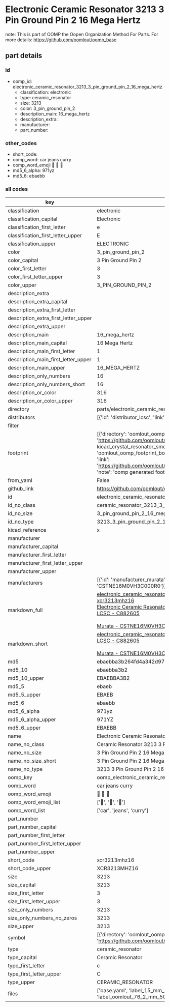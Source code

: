 # Electronic Ceramic Resonator 3213 3 Pin Ground Pin 2 16 Mega Hertz  

note: This is part of OOMP the Oopen Organization Method For Parts. For more details: https://github.com/oomlout/oomp_base

##  part details





### id
* oomp_id: electronic_ceramic_resonator_3213_3_pin_ground_pin_2_16_mega_hertz
  * classification: electronic
  * type: ceramic_resonator
  * size: 3213
  * color: 3_pin_ground_pin_2
  * description_main: 16_mega_hertz
  * description_extra: 
  * manufacturer: 
  * part_number: 

### other_codes
* short_code: 
* oomp_word: car jeans curry
* oomp_word_emoji :car: :jeans: :curry:
* md5_6_alpha: 971yz
* md5_6: ebaebb

### all codes 
| key | value |  
| --- | --- |  
| classification | electronic |  
| classification_capital | Electronic |  
| classification_first_letter | e |  
| classification_first_letter_upper | E |  
| classification_upper | ELECTRONIC |  
| color | 3_pin_ground_pin_2 |  
| color_capital | 3 Pin Ground Pin 2 |  
| color_first_letter | 3 |  
| color_first_letter_upper | 3 |  
| color_upper | 3_PIN_GROUND_PIN_2 |  
| description_extra |  |  
| description_extra_capital |  |  
| description_extra_first_letter |  |  
| description_extra_first_letter_upper |  |  
| description_extra_upper |  |  
| description_main | 16_mega_hertz |  
| description_main_capital | 16 Mega Hertz |  
| description_main_first_letter | 1 |  
| description_main_first_letter_upper | 1 |  
| description_main_upper | 16_MEGA_HERTZ |  
| description_only_numbers | 16 |  
| description_only_numbers_short | 16 |  
| description_or_color | 316 |  
| description_or_color_upper | 316 |  
| directory | parts/electronic_ceramic_resonator_3213_3_pin_ground_pin_2_16_mega_hertz |  
| distributors | [{'id': 'distributor_lcsc', 'link': 'https://lcsc.com/product-detail/C882605.html', 'name': 'LCSC', 'part_number': 'C882605'}] |  
| filter |  |  
| footprint | [{'directory': 'oomlout_oomp_footprint_bot/footprints/kicad_crystal_resonator_smd_murata_cstxexxv_3pin_3_0x1_1mm//working/working.kicad_mod', 'index': 0, 'link': 'https://github.com/oomlout/oomlout_oomp_footprint_bot/tree/main/foootprntss/kicad_crystal_resonator_smd_murata_cstxexxv_3pin_3_0x1_1mm', 'note': 'source footprint kicad_crystal_resonator_smd_murata_cstxexxv_3pin_3_0x1_1mm', 'oomp_key': 'oomp_kicad_crystal_resonator_smd_murata_cstxexxv_3pin_3_0x1_1mm'}, {'directory': 'oomlout_oomp_footprint_bot/footprints/oomlout_oomlout_oomp_part_footprints_xcr3213mhz16_electronic_ceramic_resonator_3213_3_pin_ground_pin_2_16_mega_hertz//working/working.kicad_mod', 'index': 1, 'link': 'https://github.com/oomlout/oomlout_oomp_footprint_bot/tree/main/foootprntss/oomlout_oomlout_oomp_part_footprints_xcr3213mhz16_electronic_ceramic_resonator_3213_3_pin_ground_pin_2_16_mega_hertz', 'note': 'oomp generated footprint', 'oomp_key': 'oomp_oomlout_oomlout_oomp_part_footprints_xcr3213mhz16_electronic_ceramic_resonator_3213_3_pin_ground_pin_2_16_mega_hertz'}] |  
| from_yaml | False |  
| github_link | https://github.com/oomlout/oomlout_oomp_part_src/tree/main/parts/electronic_ceramic_resonator_3213_3_pin_ground_pin_2_16_mega_hertz/working |  
| id | electronic_ceramic_resonator_3213_3_pin_ground_pin_2_16_mega_hertz |  
| id_no_class | ceramic_resonator_3213_3_pin_ground_pin_2_16_mega_hertz |  
| id_no_size | 3_pin_ground_pin_2_16_mega_hertz |  
| id_no_type | 3213_3_pin_ground_pin_2_16_mega_hertz |  
| kicad_reference | x |  
| manufacturer |  |  
| manufacturer_capital |  |  
| manufacturer_first_letter |  |  
| manufacturer_first_letter_upper |  |  
| manufacturer_upper |  |  
| manufacturers | [{'id': 'manufacturer_murata', 'link': 'https://www.murata.com/en-eu/products/productdetail?cate=cgsubResonators&partno=CSTNE16M0VH3C000R0', 'name': 'Murata', 'part_number': 'CSTNE16M0VH3C000R0'}] |  
| markdown_full | [electronic_ceramic_resonator_3213_3_pin_ground_pin_2_16_mega_hertz](https://github.com/oomlout/oomlout_oomp_part_src/tree/main/parts/electronic_ceramic_resonator_3213_3_pin_ground_pin_2_16_mega_hertz/working)<br>[xcr3213mhz16](https://github.com/oomlout/oomlout_oomp_part_src/tree/main/parts/electronic_ceramic_resonator_3213_3_pin_ground_pin_2_16_mega_hertz/working)<br>[Electronic Ceramic Resonator 3213 3 Pin Ground Pin 2 16 Mega Hertz](https://github.com/oomlout/oomlout_oomp_part_src/tree/main/parts/electronic_ceramic_resonator_3213_3_pin_ground_pin_2_16_mega_hertz/working)<br>[LCSC - C882605<br>](https://lcsc.com/product-detail/C882605.html)<br>[Murata - CSTNE16M0VH3C000R0](https://www.murata.com/en-eu/products/productdetail?cate=cgsubResonators&partno=CSTNE16M0VH3C000R0) [(L)  ](https://www.lcsc.com/search?q=CSTNE16M0VH3C000R0)[(D)  ](https://www.digikey.com/en/products?keywords=CSTNE16M0VH3C000R0)[(M)  ](https://www.mouser.com/Search/Refine?Keyword=CSTNE16M0VH3C000R0)[(N)  ](https://www.newark.com/search?st=CSTNE16M0VH3C000R0)[(SZ)  ](https://so.szlcsc.com/global.html?k=CSTNE16M0VH3C000R0)<br> |  
| markdown_short | [electronic_ceramic_resonator_3213_3_pin_ground_pin_2_16_mega_hertz](https://github.com/oomlout/oomlout_oomp_part_src/tree/main/parts/electronic_ceramic_resonator_3213_3_pin_ground_pin_2_16_mega_hertz/working)<br>[LCSC - C882605<br>](https://lcsc.com/product-detail/C882605.html)<br>[Murata - CSTNE16M0VH3C000R0](https://www.murata.com/en-eu/products/productdetail?cate=cgsubResonators&partno=CSTNE16M0VH3C000R0) |  
| md5 | ebaebba3b264fd4a342d970d6a4f461e |  
| md5_10 | ebaebba3b2 |  
| md5_10_upper | EBAEBBA3B2 |  
| md5_5 | ebaeb |  
| md5_5_upper | EBAEB |  
| md5_6 | ebaebb |  
| md5_6_alpha | 971yz |  
| md5_6_alpha_upper | 971YZ |  
| md5_6_upper | EBAEBB |  
| name | Electronic Ceramic Resonator 3213 3 Pin Ground Pin 2 16 Mega Hertz |  
| name_no_class | Ceramic Resonator 3213 3 Pin Ground Pin 2 16 Mega Hertz |  
| name_no_size | 3 Pin Ground Pin 2 16 Mega Hertz |  
| name_no_size_short | 3 Pin Ground Pin 2 16 Mega Hertz |  
| name_no_type | 3213 3 Pin Ground Pin 2 16 Mega Hertz |  
| oomp_key | oomp_electronic_ceramic_resonator_3213_3_pin_ground_pin_2_16_mega_hertz |  
| oomp_word | car jeans curry |  
| oomp_word_emoji | :car: :jeans: :curry: |  
| oomp_word_emoji_list | [':car:', ':jeans:', ':curry:'] |  
| oomp_word_list | ['car', 'jeans', 'curry'] |  
| part_number |  |  
| part_number_capital |  |  
| part_number_first_letter |  |  
| part_number_first_letter_upper |  |  
| part_number_upper |  |  
| short_code | xcr3213mhz16 |  
| short_code_upper | XCR3213MHZ16 |  
| size | 3213 |  
| size_capital | 3213 |  
| size_first_letter | 3 |  
| size_first_letter_upper | 3 |  
| size_only_numbers | 3213 |  
| size_only_numbers_no_zeros | 3213 |  
| size_upper | 3213 |  
| symbol | [{'directory': 'oomlout_oomp_symbol_bot/symbols/kicad_device_crystal_gnd2//working/working.kicad_sym', 'index': 0, 'link': 'https://github.com/oomlout/oomlout_oomp_symbol_bot/tree/main/symbols/kicad_device_crystal_gnd2', 'oomp_key': 'oomp_kicad_device_crystal_gnd2'}] |  
| type | ceramic_resonator |  
| type_capital | Ceramic Resonator |  
| type_first_letter | c |  
| type_first_letter_upper | C |  
| type_upper | CERAMIC_RESONATOR |  
| files | ['base.yaml', 'label_15_mm_30_mm.pdf', 'label_15_mm_30_mm.svg', 'label_76_2_mm_50_8_mm.pdf', 'label_76_2_mm_50_8_mm.svg', 'label_oomlout_76_2_mm_50_8_mm.pdf', 'label_oomlout_76_2_mm_50_8_mm.svg', 'readme.md', 'working.json', 'working.yaml'] |  
